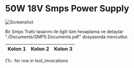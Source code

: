 # 50W 18V Smps Power Supply

![Screenshot](https://github.com/str1der/50W-18V-Smps-PSU/blob/main/50w%20Flayback%2018V.png)

Bir Smps Trafo tasarımı ile ilgili tüm hesaplama ve detaylar "./Documents/SMPS Documents.pdf" dosyasında mevcuttur. 

| Kolon 1 | Kolon 2 | Kolon 3 |
| ------- | ------- | ------- |
{%- for row in tool_invocations
